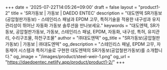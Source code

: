+++
date = '2025-07-22T14:05:26+09:00'
draft = false
layout = "product1-2"
title = 'SR가동보 | 가동보 | DAEDO ENTEC'
description = "대도엔텍 SR가동보(공압철판가동보) - 스테인리스 패널과 EPDM 고무, 특허기술을 적용한 내구성과 유지관리성이 뛰어난 자동화 가동보 솔루션을 만나보세요."
keywords = "대도엔텍, SR가동보, 공압철판가동보, 가동보, 스테인리스 패널, EPDM, 자동화, 내구성, 특허, 유지관리, 수리구조물, 하천구조물"
author = "㈜대도엔텍"
og_title = "SR가동보(공압철판가동보) | 가동보 | ㈜대도엔텍"
og_description = "스테인리스 패널, EPDM 고무, 자동제어 시스템과 특허기술로 구현한 대도엔텍의 SR가동보(공압철판가동보)를 소개합니다."
og_image = "/images/product/steel-weir-1.png"
og_url = "https://daedoentec.netlify.app/product/product1-2/"
+++
